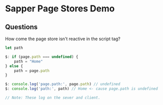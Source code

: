 # Sapper Page Stores Demo

## Questions

How come the page store isn't reactive in the script tag?

```js
let path

$: if (page.path === undefined) {
	path = "Home"
} else {
	path = page.path
}

$: console.log('page.path:', page.path) // undefined
$: console.log('path:', path) // Home <- cause page.path is undefined

// Note: These log on the sever and client.
```